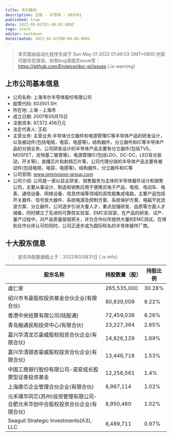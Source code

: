 ```yaml
---
title: 韦尔股份
description: 主板 - 半导体 - 603501
published: true
date: 2022-05-01T01:49:03.000Z
tags: stock
editor: markdown
dateCreated: 2022-01-01T00:00:00.000Z
---
```


> 本页面由自动化程序生成于 Sun May 01 2022 01:49:03 GMT+0800
> 内容可能存在错误，如有bug请提交issue至：https://github.com/Eroleice/doc-pi/issues
{.is-warning}

## 上市公司基本信息
- 公司名称: 上海韦尔半导体股份有限公司
- 股票代码: 603501.SH
- 所在地: 上海 - 上海市
- 成立日期: 2007年05月15日
- 注册资本: 87,572.456万元
- 法定代表人: 王崧
- 主营业务: 主营业务:半导体分立器件和电源管理IC等半导体产品的研发设计，以及被动件(包括电阻，电容，电感等)，结构器件，分立器件和IC等半导体产品的分销业务，公司研发设计的半导体产品主要有分立器件(包括TVS，MOSFET，肖特基二极管等)，电源管理IC(包括LDO，DC-DC，LED背光驱动，开关等)，直播芯片和射频芯片等，公司代理分销的半导体产品主要有被动件(包括电阻，电容，电感等)，结构器件，分立器件和IC等
- 公司官网: www.omnivision-group.com
- 公司介绍: 公司是一家以自主研发、销售服务为主体的半导体器件设计和销售公司，主要从事设计、制造和销售应用于便携式电子产品、电视、电动车、电表、通信设备、网络设备、信息终端等领域的高性能集成电路，主要产品包括开关器件、信号放大器件、系统电源及控制方案、系统保护方案、电磁干扰滤波方案、分立器件。公司逐步引进大量人才，重点加强研发、品质等方面人才储备，同时建立了先进的可靠性实验室、EMC实验室，在产品的研发、试产、量产过程中，对产品质量层层把关，并为合作伙伴提供大量的EMC测试，在得到合作伙伴认可的同时，公司正逐步成为国际知名的半导体器件厂商。


## 十大股东信息
> 股东持股数据截止于：2022年03月31日
{.is-info}

| 股东名称 | 持股数量（股） | 持股比例 |
| --- | --- | --- |
| 虞仁荣 | 265,535,000 | 30.28% |
| 绍兴市韦豪股权投资基金合伙企业(有限合伙) | 80,839,009 | 9.22% |
| 香港中央结算有限公司(陆股通) | 72,459,038 | 8.26% |
| 青岛融通民和投资中心(有限合伙) | 23,227,364 | 2.65% |
| 嘉兴华清龙芯豪威股权投资合伙企业(有限合伙) | 14,826,129 | 1.69% |
| 嘉兴华清银杏豪威股权投资合伙企业(有限合伙) | 13,446,718 | 1.53% |
| 中国工商银行股份有限公司-诺安成长股票型证券投资基金 | 12,256,561 | 1.4% |
| 上海唐芯企业管理合伙企业(有限合伙) | 8,987,114 | 1.02% |
| 元禾璞华同芯(苏州)投资管理有限公司-合肥元禾华创中合股权投资合伙企业(有限合伙) | 8,950,460 | 1.02% |
| Seagull Strategic Investments(A3), LLC | 8,489,711 | 0.97% |




